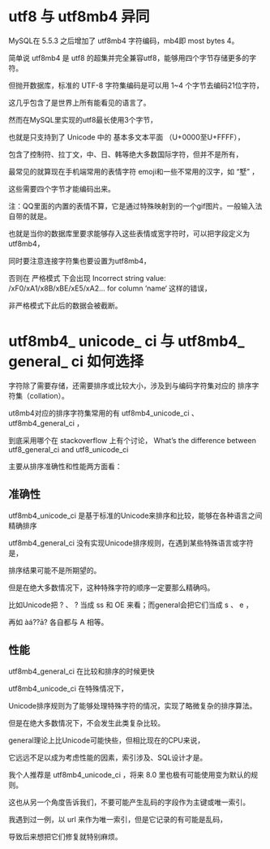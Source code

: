 
# utf8 与 utf8mb4 异同

 MySQL在 5.5.3 之后增加了 utf8mb4 字符编码，mb4即 most bytes 4。
 
 简单说 utf8mb4 是 utf8 的超集并完全兼容utf8，能够用四个字节存储更多的字符。
 
 
 
 但抛开数据库，标准的 UTF-8 字符集编码是可以用 1~4 个字节去编码21位字符，
 
 这几乎包含了是世界上所有能看见的语言了。
 
 然而在MySQL里实现的utf8最长使用3个字节，
 
 也就是只支持到了 Unicode 中的 基本多文本平面 （U+0000至U+FFFF），
 
 包含了控制符、拉丁文，中、日、韩等绝大多数国际字符，但并不是所有，
 
 最常见的就算现在手机端常用的表情字符 emoji和一些不常用的汉字，如 “墅” ，
 
 这些需要四个字节才能编码出来。

注：QQ里面的内置的表情不算，它是通过特殊映射到的一个gif图片。一般输入法自带的就是。
 
 
也就是当你的数据库里要求能够存入这些表情或宽字符时，可以把字段定义为 utf8mb4，

同时要注意连接字符集也要设置为utf8mb4，

否则在 严格模式 下会出现  Incorrect string value: /xF0/xA1/x8B/xBE/xE5/xA2… for column ‘name‘ 这样的错误，

非严格模式下此后的数据会被截断。



# utf8mb4_ unicode_ ci 与 utf8mb4_ general_ ci 如何选择

字符除了需要存储，还需要排序或比较大小，涉及到与编码字符集对应的 排序字符集（collation）。

ut8mb4对应的排序字符集常用的有 utf8mb4_unicode_ci 、 utf8mb4_general_ci ，

到底采用哪个在 stackoverflow 上有个讨论， What’s the difference between utf8_general_ci and utf8_unicode_ci

主要从排序准确性和性能两方面看：

## 准确性

utf8mb4_unicode_ci 是基于标准的Unicode来排序和比较，能够在各种语言之间精确排序

utf8mb4_general_ci 没有实现Unicode排序规则，在遇到某些特殊语言或字符是，

排序结果可能不是所期望的。

但是在绝大多数情况下，这种特殊字符的顺序一定要那么精确吗。

比如Unicode把 ? 、 ? 当成 ss 和 OE 来看；而general会把它们当成 s 、 e ，

再如 àá??ā? 各自都与  A 相等。


## 性能

utf8mb4_general_ci 在比较和排序的时候更快

utf8mb4_unicode_ci 在特殊情况下，

Unicode排序规则为了能够处理特殊字符的情况，实现了略微复杂的排序算法。

但是在绝大多数情况下，不会发生此类复杂比较。

general理论上比Unicode可能快些，但相比现在的CPU来说，

它远远不足以成为考虑性能的因素，索引涉及、SQL设计才是。
 
我个人推荐是 utf8mb4_unicode_ci ，将来 8.0 里也极有可能使用变为默认的规则。



这也从另一个角度告诉我们，不要可能产生乱码的字段作为主键或唯一索引。

我遇到过一例，以 url 来作为唯一索引，但是它记录的有可能是乱码，

导致后来想把它们修复就特别麻烦。
